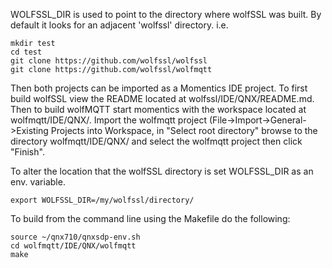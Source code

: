WOLFSSL_DIR is used to point to the directory where wolfSSL was built. By default it looks for an adjacent 'wolfssl' directory. i.e.

```
mkdir test
cd test
git clone https://github.com/wolfssl/wolfssl
git clone https://github.com/wolfssl/wolfmqtt
```

Then both projects can be imported as a Momentics IDE project. To first build wolfSSL view the README located at wolfssl/IDE/QNX/README.md. Then to build wolfMQTT start momentics with the workspace located at wolfmqtt/IDE/QNX/. Import the wolfmqtt project (File->Import->General->Existing Projects into Workspace, in "Select root directory" browse to the directory wolfmqtt/IDE/QNX/ and select the wolfmqtt project then click "Finish".

To alter the location that the wolfSSL directory is set WOLFSSL_DIR as an env. variable.

```
export WOLFSSL_DIR=/my/wolfssl/directory/
```

To build from the command line using the Makefile do the following:

```
source ~/qnx710/qnxsdp-env.sh
cd wolfmqtt/IDE/QNX/wolfmqtt
make
```
